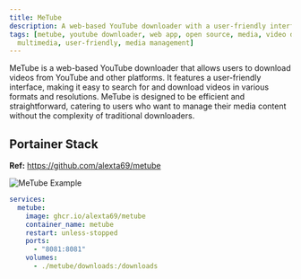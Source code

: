```yaml
---
title: MeTube
description: A web-based YouTube downloader with a user-friendly interface.
tags: [metube, youtube downloader, web app, open source, media, video download, streaming,
  multimedia, user-friendly, media management]
---
```


MeTube is a web-based YouTube downloader that allows users to download videos from YouTube and other platforms. It features a user-friendly interface, making it easy to search for and download videos in various formats and resolutions. MeTube is designed to be efficient and straightforward, catering to users who want to manage their media content without the complexity of traditional downloaders.

## Portainer Stack

**Ref:** <https://github.com/alexta69/metube>

![MeTube Example](../images/metube_example.png)

```yaml
services:
  metube:
    image: ghcr.io/alexta69/metube
    container_name: metube
    restart: unless-stopped
    ports:
      - "8081:8081"
    volumes:
      - ./metube/downloads:/downloads
```
